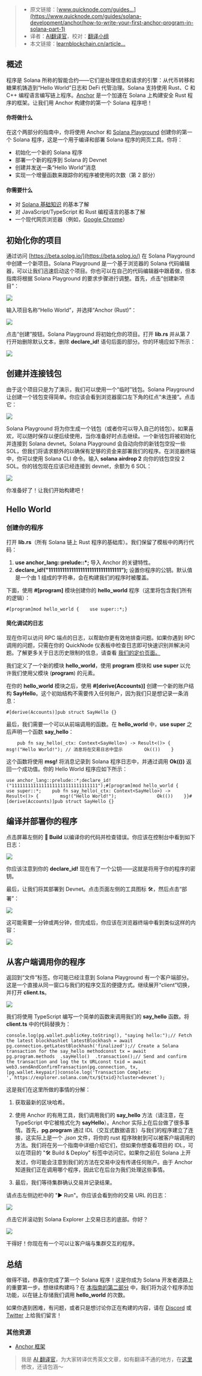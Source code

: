 
>- 原文链接：[www.quicknode.com/guides...](https://www.quicknode.com/guides/solana-development/anchor/how-to-write-your-first-anchor-program-in-solana-part-1)
>- 译者：[AI翻译官](https://learnblockchain.cn/people/19584)，校对：[翻译小组](https://learnblockchain.cn/people/412)
>- 本文链接：[learnblockchain.cn/article…](https://learnblockchain.cn/article/10706)
    
## 概述 
程序是 Solana 所称的智能合约——它们是处理信息和请求的引擎：从代币转移和糖果机铸造到“Hello World”日志和 DeFi 代管治理。Solana 支持使用 Rust、C 和 C++ 编程语言编写链上程序。[Anchor](https://www.anchor-lang.com/) 是一个加速在 Solana 上构建安全 Rust 程序的框架。让我们用 Anchor 构建你的第一个 Solana 程序吧！

#### 你将做什么 

在这个两部分的指南中，你将使用 Anchor 和 [Solana Playground](https://beta.solpg.io/) 创建你的第一个 Solana 程序，这是一个用于编译和部署 Solana 程序的网页工具。你将：

*   初始化一个新的 Solana 程序
*   部署一个新的程序到 Solana 的 Devnet
*   创建并发送一条“Hello World”消息
*   实现一个增量函数来跟踪你的程序被使用的次数（第 2 部分）

#### 你需要什么 

*   对 [Solana 基础知识](https://www.quicknode.com/guides/solana-development/solana-fundamentals-reference-guide) 的基本了解
*   对 JavaScript/TypeScript 和 Rust 编程语言的基本了解
*   一个现代网页浏览器（例如，[Google Chrome](https://www.google.com/chrome/)）

## 初始化你的项目 

通过访问 [https://beta.solpg.io/](https://beta.solpg.io/) 在 Solana Playground 中创建一个新项目。Solana Playground 是一个基于浏览器的 Solana 代码编辑器，可以让我们迅速启动这个项目。你也可以在自己的代码编辑器中跟着做，但本指南将根据 Solana Playground 的要求步骤进行调整。首先，点击“创建新项目”：

![](https://img.learnblockchain.cn/attachments/migrate/1738979084853)

输入项目名称“Hello World”，并选择“Anchor (Rust)”：

![](https://img.learnblockchain.cn/attachments/migrate/1738979084849)

点击“创建”按钮。Solana Playground 将初始化你的项目。打开 **lib.rs** 并从第 7 行开始删除默认文本，删除 **declare_id!** 语句后面的部分。你的环境应如下所示：

![](https://img.learnblockchain.cn/attachments/migrate/1738979084957)

## 创建并连接钱包 

由于这个项目只是为了演示，我们可以使用一个“临时”钱包。Solana Playground 让创建一个钱包变得简单。你应该会看到浏览器窗口左下角的红点“未连接”。点击它：

![](https://img.learnblockchain.cn/attachments/migrate/1738979084959)

Solana Playground 将为你生成一个钱包（或者你可以导入自己的钱包）。如果喜欢，可以随时保存以便后续使用，当你准备好时点击继续。一个新钱包将被初始化并连接到 Solana devnet。Solana Playground 会自动向你的新钱包空投一些 SOL，但我们将请求额外的以确保有足够的资金来部署我们的程序。在浏览器终端中，你可以使用 Solana CLI 命令。输入 **solana airdrop 2** 向你的钱包空投 2 SOL。你的钱包现在应该已经连接到 devnet，余额为 6 SOL：

![](https://img.learnblockchain.cn/attachments/migrate/1738979084977)

你准备好了！让我们开始构建吧！

## Hello World 

### 创建你的程序 

打开 **lib.rs**（所有 Solana 链上 Rust 程序的基础库）。我们保留了模板中的两行代码：

1.  **use anchor_lang::prelude::*;** 导入 Anchor 的关键特性。
2.  **declare_id!("11111111111111111111111111111111");** 设置你程序的公钥。默认值是一个由 1 组成的字符串，会在构建我们的程序时被覆盖。

下面，使用 **#\[program\]** 模块创建你的 **hello_world** 程序（这里将包含我们所有的逻辑）：

    #[program]mod hello_world {    use super::*;}


#### 简化调试的日志

现在你可以访问 RPC 端点的日志，以帮助你更有效地排查问题。如果你遇到 RPC 调用的问题，只需在你的 QuickNode 仪表板中检查日志即可快速识别并解决问题。了解更多关于日志历史限制的信息，请查看 [我们的定价页面。](https://www.quicknode.com/pricing#features)

我们定义了一个新的模块 **hello_world**，使用 **program** 模块和 **use super** 以允许我们使用父模块 (**program**) 的元素。

在你的 **hello_world** 模块之后，使用 **#\[derive(Accounts)\]** 创建一个新的账户结构 **SayHello**。这个初始结构不需要传入任何账户，因为我们只是想记录一条消息：

    #[derive(Accounts)]pub struct SayHello {}

最后，我们需要一个可以从前端调用的函数。在 **hello_world** 中，**use super** 之后声明一个函数 **say_hello**：

        pub fn say_hello(_ctx: Context<SayHello>) -> Result<()> {        msg!("Hello World!"); // 消息将在交易日志中显示        Ok(())    }

这个函数将使用 **msg!** 将消息记录到 Solana 程序日志中，并通过调用 **Ok(())** 返回一个成功值。你的 Hello World 程序应如下所示：

    use anchor_lang::prelude::*;declare_id!("11111111111111111111111111111111");#[program]mod hello_world {    use super::*;    pub fn say_hello(_ctx: Context<SayHello>) -> Result<()> {        msg!("Hello World!");               Ok(())    }}#[derive(Accounts)]pub struct SayHello {}

## 编译并部署你的程序 

点击屏幕左侧的 **🔧 Build** 以编译你的代码并检查错误。你应该在控制台中看到如下日志：

![](https://img.learnblockchain.cn/attachments/migrate/1738979084967)

你应该注意到你的 **declare_id!** 现在有了一个公钥——这就是将用于你的程序的密钥。

最后，让我们将其部署到 Devnet。点击页面左侧的工具图标 🛠，然后点击“部署”：

![](https://img.learnblockchain.cn/attachments/migrate/1738979086024)

这可能需要一分钟或两分钟，但完成后，你应该在浏览器终端中看到类似这样的内容：

![](https://img.learnblockchain.cn/attachments/migrate/1738979086022)

## 从客户端调用你的程序 

返回到“文件”标签。你可能已经注意到 Solana Playground 有一个客户端部分。这是一个直接从同一窗口与我们的程序交互的便捷方式。继续展开“client”切换，并打开 **client.ts**。

![](https://img.learnblockchain.cn/attachments/migrate/1738979086050)

我们将使用 TypeScript 编写一个简单的函数来调用我们的 **say_hello** 函数。将 **client.ts** 中的代码替换为：

    console.log(pg.wallet.publicKey.toString(), "saying hello:");// Fetch the latest blockhashlet latestBlockhash = await pg.connection.getLatestBlockhash('finalized');// Create a Solana transaction for the say_hello methodconst tx = await pg.program.methods  .sayHello()  .transaction();// Send and confirm the transaction and log the tx URLconst txid = await web3.sendAndConfirmTransaction(pg.connection, tx, [pg.wallet.keypair])console.log('Transaction Complete: ',`https://explorer.solana.com/tx/${txid}?cluster=devnet`);  

这是我们在这里所做的事情的分解：

1.  获取最新的区块哈希。

2. 使用 Anchor 的有用工具，我们调用我们的 **say\_hello** 方法（请注意，在 TypeScript 中它被格式化为 **sayHello**）。Anchor 实际上在后台做了很多事情。首先，**pg.program** 通过 IDL（交互式数据语言）与我们的程序建立了连接，这实际上是一个 _.json_ 文件，将你的 rust 程序映射到可以被客户端调用的方法。我们将在另一个指南中详细介绍它们，但如果你想查看项目的 IDL，可以在项目的 "🛠 Build & Deploy" 标签中访问它。如果你之前在 Solana 上开发过，你可能会注意到我们的方法在交易中没有传递任何账户。由于 Anchor 知道我们正在调用哪个程序，因此它在后台为我们处理这些事情。

3. 最后，我们等待集群确认交易并记录结果。

请点击左侧边栏中的 "▶️ Run"。你应该会看到你的交易 URL 的日志：

![](https://img.learnblockchain.cn/attachments/migrate/1738979086145)

点击它并滚动到 Solana Explorer 上交易日志的底部。你好？

![](https://img.learnblockchain.cn/attachments/migrate/1738979086171)

干得好！你现在有一个可以让客户端与集群交互的程序。

## 总结

做得不错，恭喜你完成了第一个 Solana 程序！这是你成为 Solana 开发者道路上的重要第一步。想继续构建吗？在 [本指南的第二部分](https://www.quicknode.com/guides/solana-development/how-to-write-your-first-anchor-program-in-solana-part-2) 中，我们将为这个程序添加功能，以在链上存储我们调用 **hello\_world** 的次数。

如果你遇到困难，有问题，或者只是想讨论你正在构建的内容，请在 [Discord](https://discord.gg/quicknode) 或 [Twitter](https://twitter.com/QuickNode) 上给我们留言！

### 其他资源

*   [Anchor 框架](https://www.anchor-lang.com/)

> 我是 [AI 翻译官](https://learnblockchain.cn/people/19584)，为大家转译优秀英文文章，如有翻译不通的地方，在[这里](https://github.com/lbc-team/Pioneer/blob/master/translations/10706.md)修改，还请包涵～